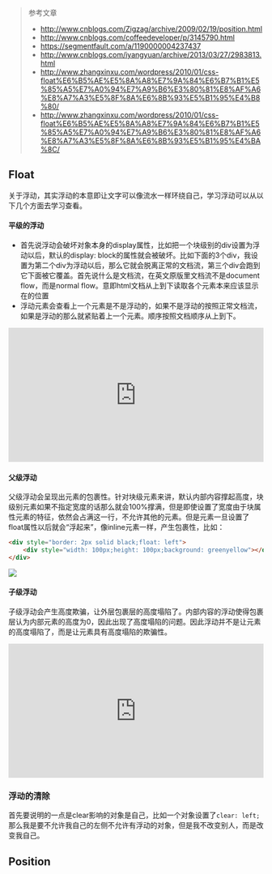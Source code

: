 > 参考文章
>
> - http://www.cnblogs.com/Zigzag/archive/2009/02/19/position.html
> - http://www.cnblogs.com/coffeedeveloper/p/3145790.html
> - https://segmentfault.com/a/1190000004237437
> - http://www.cnblogs.com/iyangyuan/archive/2013/03/27/2983813.html
> - http://www.zhangxinxu.com/wordpress/2010/01/css-float%E6%B5%AE%E5%8A%A8%E7%9A%84%E6%B7%B1%E5%85%A5%E7%A0%94%E7%A9%B6%E3%80%81%E8%AF%A6%E8%A7%A3%E5%8F%8A%E6%8B%93%E5%B1%95%E4%B8%80/
> - http://www.zhangxinxu.com/wordpress/2010/01/css-float%E6%B5%AE%E5%8A%A8%E7%9A%84%E6%B7%B1%E5%85%A5%E7%A0%94%E7%A9%B6%E3%80%81%E8%AF%A6%E8%A7%A3%E5%8F%8A%E6%8B%93%E5%B1%95%E4%BA%8C/

## Float

关于浮动，其实浮动的本意即让文字可以像流水一样环绕自己，学习浮动可以从以下几个方面去学习查看。

#### 平级的浮动

- 首先说浮动会破坏对象本身的display属性，比如把一个块级别的div设置为浮动以后，默认的display: block的属性就会被破坏。比如下面的3个div，我设置为第二个div为浮动以后，那么它就会脱离正常的文档流，第三个div会跑到它下面被它覆盖。首先说什么是文档流，在英文原版里文档流不是document flow，而是normal flow。意即html文档从上到下读取各个元素本来应该显示在的位置
- 浮动元素会查看上一个元素是不是浮动的，如果不是浮动的按照正常文档流，如果是浮动的那么就紧贴着上一个元素。顺序按照文档顺序从上到下。

<iframe height='265' scrolling='no' title='Study Float1' src='https://codepen.io/lamber/embed/ypxoPP/?height=265&theme-id=0&default-tab=css,result&embed-version=2' frameborder='no' allowtransparency='true' allowfullscreen='true' style='width: 100%;'>See the Pen <a href='https://codepen.io/lamber/pen/ypxoPP/'>Study Float1</a> by lamber (<a href='https://codepen.io/lamber'>@lamber</a>) on <a href='https://codepen.io'>CodePen</a>.
</iframe>

#### 父级浮动

父级浮动会呈现出元素的包裹性。针对块级元素来讲，默认内部内容撑起高度，块级别元素如果不指定宽度的话那么就会100%撑满，但是即使设置了宽度由于块属性元素的特征，依然会占满这一行，不允许其他的元素。但是元素一旦设置了float属性以后就会“浮起来”，像inline元素一样，产生包裹性，比如：

```html
<div style="border: 2px solid black;float: left">
    <div style="width: 100px;height: 100px;background: greenyellow"></div>
</div>
```

![](http://omk1n04i8.bkt.clouddn.com/17-12-20/65943745.jpg)

#### 子级浮动

子级浮动会产生高度欺骗，让外层包裹层的高度塌陷了。内部内容的浮动使得包裹层认为内部元素的高度为0，因此出现了高度塌陷的问题。因此浮动并不是让元素的高度塌陷了，而是让元素具有高度塌陷的欺骗性。

<iframe height='265' scrolling='no' title='Study Float2' src='https://codepen.io/lamber/embed/opPePK/?height=265&theme-id=0&default-tab=css,result&embed-version=2' frameborder='no' allowtransparency='true' allowfullscreen='true' style='width: 100%;'>See the Pen <a href='https://codepen.io/lamber/pen/opPePK/'>Study Float2</a> by lamber (<a href='https://codepen.io/lamber'>@lamber</a>) on <a href='https://codepen.io'>CodePen</a>.
</iframe>

### 浮动的清除

首先要说明的一点是clear影响的对象是自己，比如一个对象设置了`clear: left;`那么我是要不允许我自己的左侧不允许有浮动的对象，但是我不改变别人，而是改变我自己。







## Position

